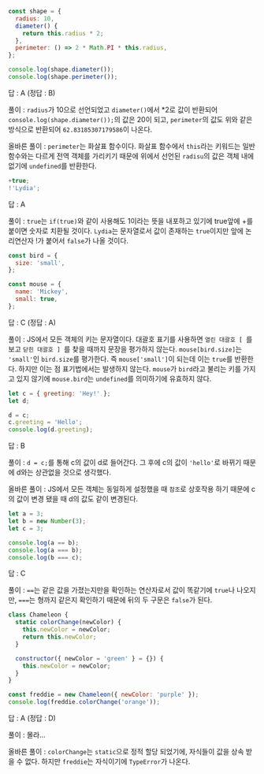 ```javascript
const shape = {
  radius: 10,
  diameter() {
    return this.radius * 2;
  },
  perimeter: () => 2 * Math.PI * this.radius,
};

console.log(shape.diameter());
console.log(shape.perimeter());
```
답 : A (정답 : B)

풀이 : `radius`가 10으로 선언되었고 `diameter()`에서 *2로 값이 반환되어 `console.log(shape.diameter());`의 값은 20이 되고, `perimeter`의 값도 위와 같은 방식으로 반환되어 `62.83185307179586`이 나온다.

올바른 풀이 : `perimeter`는 화살표 함수이다. 화살표 함수에서 `this`라는 키워드는 일반 함수와는 다르게 전역 객체를 가리키기 때문에 위에서 선언된 `radisu`의 값은 객체 내에 없기에 `undefined`를 반환한다.

```javascript
+true;
!'Lydia';
```

답 : A

풀이 : `true`는 `if(true)`와 같이 사용해도 1이라는 뜻을 내포하고 있기에 true앞에 +를 붙이면 숫자로 치환될 것이다. `Lydia`는 문자열로서 값이 존재하는 `true`이지만 앞에 논리연산자 !가 붙어서 `false`가 나올 것이다.

```javascript
const bird = {
  size: 'small',
};

const mouse = {
  name: 'Mickey',
  small: true,
};
```

답 : C (정답 : A)

풀이 : JS에서 모든 객체의 키는 문자열이다. 대괄호 표기를 사용하면 `열린 대괄호 [ `를 보고 `닫힌 대괄호 ] `를 찾을 때까지 문장을 평가하지 않는다. `mouse[bird.size]`는 `'small'`인 `bird.size`를 평가한다. 즉 `mouse['small']`이 되는데 이는 `true`를 반환한다.
하지만 이는 점 표기법에서는 발생하지 않는다. `mouse`가 `bird`라고 불리는 키를 가지고 있지 않기에 `mouse.bird`는 `undefined`를 의미하기에 유효하지 않다.

```javascript
let c = { greeting: 'Hey!' };
let d;

d = c;
c.greeting = 'Hello';
console.log(d.greeting);
```

답 : B

풀이 : `d = c;`를 통해 c의 값이 d로 들어간다. 그 후에 c의 값이 `'hello'`로 바뀌기 때문에 d와는 상관없을 것으로 생각했다.

올바른 풀이 : JS에서 모든 객체는 동일하게 설정했을 때 `참조`로 상호작용 하기 때문에 c의 값이 변경 됐을 때 d의 값도 같이 변경된다.

```javascript
let a = 3;
let b = new Number(3);
let c = 3;

console.log(a == b);
console.log(a === b);
console.log(b === c);
```

답 : C

풀이 : `==`는 같은 값을 가졌는지만을 확인하는 연산자로서 값이 똑같기에 `true`나 나오지만, `===`는 형까지 같은지 확인하기 때문에 뒤의 두 구문은 `false`가 된다.

```javascript
class Chameleon {
  static colorChange(newColor) {
    this.newColor = newColor;
    return this.newColor;
  }

  constructor({ newColor = 'green' } = {}) {
    this.newColor = newColor;
  }
}

const freddie = new Chameleon({ newColor: 'purple' });
console.log(freddie.colorChange('orange'));
```

답 : A (정답 : D)

풀이 : 몰라...

올바른 풀이 : `colorChange`는 `static`으로 정적 할당 되었기에, 자식들이 값을 상속 받을 수 없다. 하지만 `freddie`는 자식이기에 `TypeError`가 나온다.